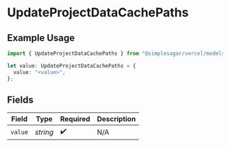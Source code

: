 # UpdateProjectDataCachePaths

## Example Usage

```typescript
import { UpdateProjectDataCachePaths } from "@simplesagar/vercel/models/updateprojectdatacacheop.js";

let value: UpdateProjectDataCachePaths = {
  value: "<value>",
};
```

## Fields

| Field              | Type               | Required           | Description        |
| ------------------ | ------------------ | ------------------ | ------------------ |
| `value`            | *string*           | :heavy_check_mark: | N/A                |